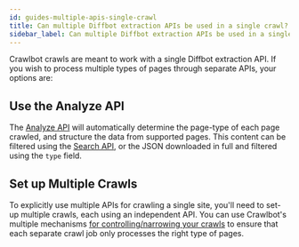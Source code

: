 ```yaml
---
id: guides-multiple-apis-single-crawl
title: Can multiple Diffbot extraction APIs be used in a single crawl?
sidebar_label: Can multiple Diffbot extraction APIs be used in a single crawl?
---
```


Crawlbot crawls are meant to work with a single Diffbot extraction API. If you wish to process multiple types of pages through separate APIs, your options are:

## Use the Analyze API

The [Analyze API](api-basics-analyze) will automatically determine the page-type of each page crawled, and structure the data from supported pages. This content can be filtered using the [Search API](cb-basics-search), or the JSON downloaded in full and filtered using the `type` field.

## Set up Multiple Crawls

To explicitly use multiple APIs for crawling a single site, you'll need to set-up multiple crawls, each using an independent API. You can use Crawlbot's multiple mechanisms [for controlling/narrowing your crawls](guides-patterns) to ensure that each separate crawl job only processes the right type of pages.